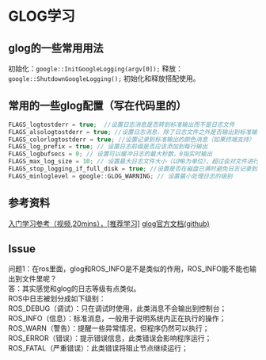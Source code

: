 # GLOG学习
## glog的一些常用用法
初始化：```google::InitGoogleLogging(argv[0]);```
释放：```google::ShutdownGoogleLogging();```
初始化和释放搭配使用。
## 常用的一些glog配置（写在代码里的）
```C++
FLAGS_logtostderr = true;  //设置日志消息是否转到标准输出而不是日志文件
FLAGS_alsologtostderr = true; //设置日志消息，除了日志文件之外是否输出到标准输出
FLAGS_colorlogtostderr = true; //设置记录到标准输出的颜色消息（如果终端支持）
FLAGS_log_prefix = true; // 设置日志前缀是否应该添加到每行输出
FLAGS_logbufsecs = 0; // 设置可以缓冲日志的最大秒数，0指实时输出
FLAGS_max_log_size = 10; // 设置最大日志文件大小（以MB为单位），超过会对文件进行分割
FLAGS_stop_logging_if_full_disk = true; //设置是否在磁盘已满时避免日志记录到磁盘
FLAGS_minloglevel = google::GLOG_WARNING; // 设置最小处理日志的级别
```

## 参考资料
[入门学习参考（视频,20mins），[推荐学习]](https://www.bilibili.com/video/BV1Co4y1D7ik?from=search&seid=8164083156192164239&spm_id_from=333.337.0.0)
[glog官方文档(github)](https://github.com/google/glog/)

## Issue
问题1：在ros里面，glog和ROS_INFO是不是类似的作用，ROS_INFO能不能也输出到文件里呢？  
答：其实感觉和glog的日志等级有点类似。  
ROS中日志被划分成如下级别：  
ROS_DEBUG（调试）：只在调试时使用，此类消息不会输出到控制台；  
ROS_INFO（信息）：标准消息，一般用于说明系统内正在执行的操作；  
ROS_WARN（警告）：提醒一些异常情况，但程序仍然可以执行；  
ROS_ERROR（错误）：提示错误信息，此类错误会影响程序运行；  
ROS_FATAL（严重错误）：此类错误将阻止节点继续运行；  